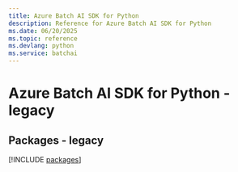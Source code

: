 ```yaml
---
title: Azure Batch AI SDK for Python
description: Reference for Azure Batch AI SDK for Python
ms.date: 06/20/2025
ms.topic: reference
ms.devlang: python
ms.service: batchai
---
```

# Azure Batch AI SDK for Python - legacy
## Packages - legacy
[!INCLUDE [packages](batch-ai-index.md)]